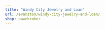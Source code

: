 ```yaml
---
title: "Windy City Jewelry and Loan"
url: /evanston/windy-city-jewelry-and-loan/
shop: pawnbroker
---
```

